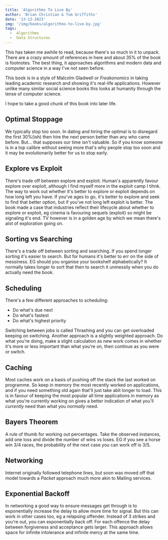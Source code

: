 ```yaml
---
title: 'Algorithms To Live By'
author: 'Brian Christian & Tom Griffiths'
date: '13-12-2023'
img: '/img/books/algorithms-to-live-by.jpg'
tags:
  -  Algorithms
  -  Data Structures
---
```


This has taken me awhile to read, because there's so much in it to unpack. There are a crazy amount of references in here and about 35% of the book is footnotes. The best thing, it approaches algorithms and modern data and computer science in a way I've not seen before.

This book is in a style of Malcolm Gladwell or *Freakonomics* in taking leading academic research and showing it's real-life applications. However unlike many similar social science books this looks at humanity through the lense of computer science.

I hope to take a good chunk of this book into later life.

## Optimal Stoppage

We typically stop too soon. In dating and hiring the optimal is to disregard the first 30%(ish) then hire the next person better than any who came before. But... that supposes our time isn't valuable. So if you know someone is in a top calibre without seeing more that's why people stop too soon and it may be evolutionarily better for us to stop early.

## Explore vs Exploit

There's trade off between explore and exploit. Human's apparently favour explore over exploit, although I find myself more in the exploit camp I tihnk. The way to work out whether it's better to explore or exploit depends on how long left you have. If you've ages to go, it's better to explore and seek to find that better option, but if you've not long left exploit is better. The book made a case that industries reflect their lifecycle about whether to explore or exploit, eg cinema is favouring sequels (exploit) so might be signaling it's end. TV however is in a golden age by which we mean there's alot of exploration going on.

## Sorting vs Searching

There's a trade off between sorting and searching. If you spend longer sorting it's easier to search. But for humans it's better to err on the side of messiness. EG should you organise your bookshelf alphabetically? It normally takes longer to sort that then to search it unmessily when you do actually need the book.

## Scheduling

There's a few different approaches to scheduling:
* Do what's due next
* Do what's fastest
* Do what's highest priority

Switching between jobs is called Thrashing and you can get overloaded keeping on switching. Another approach is a slightly weighted approach. Do what you're doing, make a slight calculation as new work comes in whether it's more or less important than what you're on, then continue as you were or switch.

## Caching

Most caches work on a basis of pushing off the stack the last worked on programme. So keep in memory the most recently worked on applications, and if you need something old again that'll just take abit longer to load. This is in favour of keeping the most popular all time applications in memory as what you're currently working on gives a better indication of what you'll *currently* need than what you *normally* need.


## Bayers Theorem

A rule of thumb for working out percentages. Take the observed instances, add one loss and divide the number of wins vs loses. EG if you see a horse win 3/4 races, the probability of the next case you can work off is 3/5.

## Networking

Internet originally followed telephone lines, but soon was moved off that model towards a *Packet* approach much more akin to Mailing services.

## Exponential Backoff

In networking a good way to ensure messages get through is to exponentially increase the delay to allow more time for signal. But this can work in other cases too, eg a relapsing offender. Instead of 3 strikes and you're out, you can exponentially back off. For each offence the delay between forgiveness and acceptance gets larger. This approach allows space for infinite intolerance and infinite mercy at the same time.
